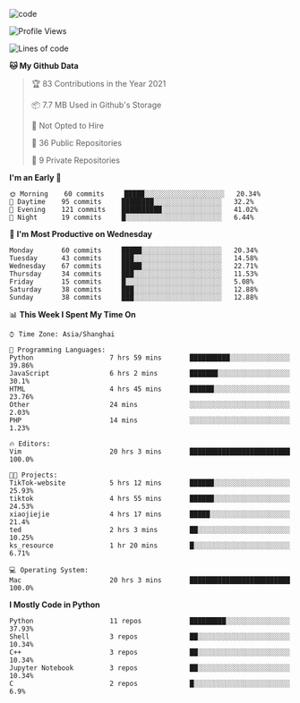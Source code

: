 
<!--
**liuyaanng/liuyaanng** is a ✨ _special_ ✨ repository because its `README.md` (this file) appears on your GitHub profile.

Here are some ideas to get you started:

- 🔭 I’m currently working on ...
- 🌱 I’m currently learning ...
- 👯 I’m looking to collaborate on ...
- 🤔 I’m looking for help with ...
- 💬 Ask me about ...
- 📫 How to reach me: ...
- 😄 Pronouns: ...
- ⚡ Fun fact: ...
-->


![code](https://cdn.jsdelivr.net/gh/liuyaanng/liuyaanng@1.0/code.gif) 

<!--START_SECTION:waka-->
![Profile Views](http://img.shields.io/badge/Profile%20Views-2-blue)

![Lines of code](https://img.shields.io/badge/From%20Hello%20World%20I%27ve%20Written-5.3%20million%20lines%20of%20code-blue)

**🐱 My Github Data** 

> 🏆 83 Contributions in the Year 2021
 > 
> 📦 7.7 MB Used in Github's Storage 
 > 
> 🚫 Not Opted to Hire
 > 
> 📜 36 Public Repositories 
 > 
> 🔑 9 Private Repositories  
 > 
**I'm an Early 🐤** 

```text
🌞 Morning    60 commits     █████░░░░░░░░░░░░░░░░░░░░   20.34% 
🌆 Daytime    95 commits     ████████░░░░░░░░░░░░░░░░░   32.2% 
🌃 Evening    121 commits    ██████████░░░░░░░░░░░░░░░   41.02% 
🌙 Night      19 commits     █░░░░░░░░░░░░░░░░░░░░░░░░   6.44%

```
📅 **I'm Most Productive on Wednesday** 

```text
Monday       60 commits     █████░░░░░░░░░░░░░░░░░░░░   20.34% 
Tuesday      43 commits     ███░░░░░░░░░░░░░░░░░░░░░░   14.58% 
Wednesday    67 commits     █████░░░░░░░░░░░░░░░░░░░░   22.71% 
Thursday     34 commits     ███░░░░░░░░░░░░░░░░░░░░░░   11.53% 
Friday       15 commits     █░░░░░░░░░░░░░░░░░░░░░░░░   5.08% 
Saturday     38 commits     ███░░░░░░░░░░░░░░░░░░░░░░   12.88% 
Sunday       38 commits     ███░░░░░░░░░░░░░░░░░░░░░░   12.88%

```


📊 **This Week I Spent My Time On** 

```text
⌚︎ Time Zone: Asia/Shanghai

💬 Programming Languages: 
Python                   7 hrs 59 mins       ██████████░░░░░░░░░░░░░░░   39.86% 
JavaScript               6 hrs 2 mins        ███████░░░░░░░░░░░░░░░░░░   30.1% 
HTML                     4 hrs 45 mins       ██████░░░░░░░░░░░░░░░░░░░   23.76% 
Other                    24 mins             ░░░░░░░░░░░░░░░░░░░░░░░░░   2.03% 
PHP                      14 mins             ░░░░░░░░░░░░░░░░░░░░░░░░░   1.23%

🔥 Editors: 
Vim                      20 hrs 3 mins       █████████████████████████   100.0%

🐱‍💻 Projects: 
TikTok-website           5 hrs 12 mins       ██████░░░░░░░░░░░░░░░░░░░   25.93% 
tiktok                   4 hrs 55 mins       ██████░░░░░░░░░░░░░░░░░░░   24.53% 
xiaojiejie               4 hrs 17 mins       █████░░░░░░░░░░░░░░░░░░░░   21.4% 
ted                      2 hrs 3 mins        ██░░░░░░░░░░░░░░░░░░░░░░░   10.25% 
ks_resource              1 hr 20 mins        █░░░░░░░░░░░░░░░░░░░░░░░░   6.71%

💻 Operating System: 
Mac                      20 hrs 3 mins       █████████████████████████   100.0%

```

**I Mostly Code in Python** 

```text
Python                   11 repos            █████████░░░░░░░░░░░░░░░░   37.93% 
Shell                    3 repos             ██░░░░░░░░░░░░░░░░░░░░░░░   10.34% 
C++                      3 repos             ██░░░░░░░░░░░░░░░░░░░░░░░   10.34% 
Jupyter Notebook         3 repos             ██░░░░░░░░░░░░░░░░░░░░░░░   10.34% 
C                        2 repos             █░░░░░░░░░░░░░░░░░░░░░░░░   6.9%

```



<!--END_SECTION:waka-->
